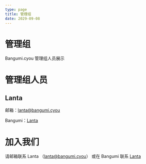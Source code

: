 ```yaml
---
type: page
title: 管理组
date: 2029-09-08
---
```

# 管理组
Bangumi.cyou 管理组人员展示

# 管理组人员
## Lanta 
邮箱：lanta@bangumi.cyou

Bangumi：[Lanta](https://bgm.tv/user/717544)

# 加入我们
请邮箱联系 Lanta （lanta@bangumi.cyou） 或在 Bangumi 联系 [Lanta](https://bgm.tv/user/717544)